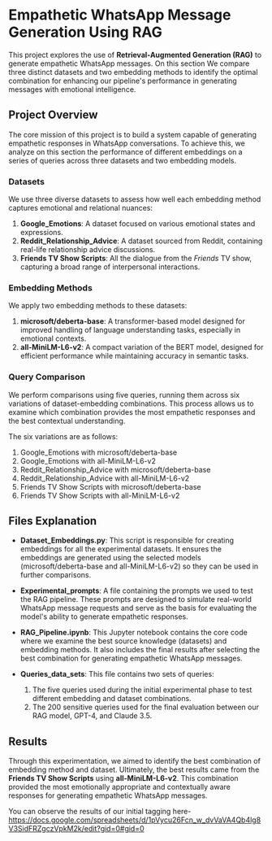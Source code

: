 # Empathetic WhatsApp Message Generation Using RAG

This project explores the use of **Retrieval-Augmented Generation (RAG)** to generate empathetic WhatsApp messages. On this section We compare three distinct datasets and two embedding methods to identify the optimal combination for enhancing our pipeline's performance in generating messages with emotional intelligence.

## Project Overview

The core mission of this project is to build a system capable of generating empathetic responses in WhatsApp conversations. To achieve this, we analyze on this section the performance of different embeddings on a series of queries across three datasets and two embedding models.

### Datasets

We use three diverse datasets to assess how well each embedding method captures emotional and relational nuances:

1. **Google_Emotions**: A dataset focused on various emotional states and expressions.
2. **Reddit_Relationship_Advice**: A dataset sourced from Reddit, containing real-life relationship advice discussions.
3. **Friends TV Show Scripts**: All the dialogue from the *Friends* TV show, capturing a broad range of interpersonal interactions.

### Embedding Methods

We apply two embedding methods to these datasets:

1. **microsoft/deberta-base**: A transformer-based model designed for improved handling of language understanding tasks, especially in emotional contexts.
2. **all-MiniLM-L6-v2**: A compact variation of the BERT model, designed for efficient performance while maintaining accuracy in semantic tasks.

### Query Comparison

We perform comparisons using five queries, running them across six variations of dataset-embedding combinations. This process allows us to examine which combination provides the most empathetic responses and the best contextual understanding.

The six variations are as follows:

1. Google_Emotions with microsoft/deberta-base
2. Google_Emotions with all-MiniLM-L6-v2
3. Reddit_Relationship_Advice with microsoft/deberta-base
4. Reddit_Relationship_Advice with all-MiniLM-L6-v2
5. Friends TV Show Scripts with microsoft/deberta-base
6. Friends TV Show Scripts with all-MiniLM-L6-v2

## Files Explanation

- **Dataset_Embeddings.py**: This script is responsible for creating embeddings for all the experimental datasets. It ensures the embeddings are generated using the selected models (microsoft/deberta-base and all-MiniLM-L6-v2) so they can be used in further comparisons.

- **Experimental_prompts**: A file containing the prompts we used to test the RAG pipeline. These prompts are designed to simulate real-world WhatsApp message requests and serve as the basis for evaluating the model's ability to generate empathetic responses.

- **RAG_Pipeline.ipynb**: This Jupyter notebook contains the core code where we examine the best source knowledge (datasets) and embedding methods. It also includes the final results after selecting the best combination for generating empathetic WhatsApp messages.

- **Queries_data_sets**: This file contains two sets of queries:
  1. The five queries used during the initial experimental phase to test different embedding and dataset combinations.
  2. The 200 sensitive queries used for the final evaluation between our RAG model, GPT-4, and Claude 3.5.




## Results

Through this experimentation, we aimed to identify the best combination of embedding method and dataset. Ultimately, the best results came from the **Friends TV Show Scripts** using **all-MiniLM-L6-v2**. This combination provided the most emotionally appropriate and contextually aware responses for generating empathetic WhatsApp messages.

You can observe the results of our initial tagging here- https://docs.google.com/spreadsheets/d/1pVycu26Fcn_w_dvVaVA4Qb4lg8V3SidFRZgczVpkM2k/edit?gid=0#gid=0
